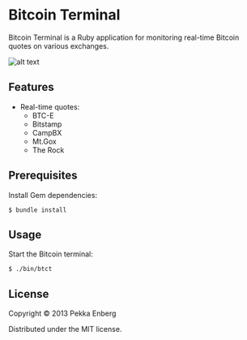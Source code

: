 # Bitcoin Terminal

Bitcoin Terminal is a Ruby application for monitoring real-time Bitcoin quotes
on various exchanges.

![alt text](https://github.com/penberg/btct/raw/master/htdocs/Bitcoin_Terminal.png "Bitcoin Terminal")

## Features

* Real-time quotes:
  * BTC-E
  * Bitstamp
  * CampBX
  * Mt.Gox
  * The Rock

## Prerequisites

Install Gem dependencies:

```
$ bundle install
```

## Usage

Start the Bitcoin terminal:

```
$ ./bin/btct
```

## License

Copyright © 2013 Pekka Enberg

Distributed under the MIT license.
